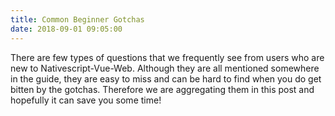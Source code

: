 ```yaml
---
title: Common Beginner Gotchas
date: 2018-09-01 09:05:00
---
```


There are few types of questions that we frequently see from users who are new to Nativescript-Vue-Web. Although they are all mentioned somewhere in the guide, they are easy to miss and can be hard to find when you do get bitten by the gotchas. Therefore we are aggregating them in this post and hopefully it can save you some time!

<!-- more -->
